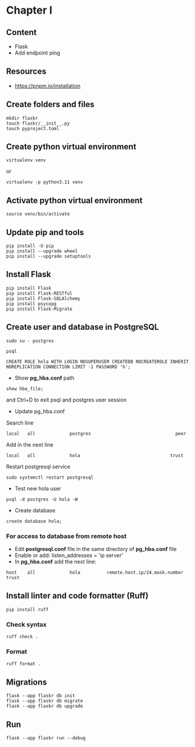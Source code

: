 # Chapter I

## Content
- Flask
- Add endpoint ping

## Resources
- https://pnpm.io/installation

## Create folders and files
```
mkdir flaskr
touch flaskr/__init__.py
touch pyproject.toml
```

## Create python virtual environment
```
virtualenv venv
```
or
```
virtualenv -p python3.11 venv
```
## Activate python virtual environment
```
source venv/bin/activate
```
## Update pip and tools
```
pip install -U pip
pip install --upgrade wheel
pip install --upgrade setuptools
```

## Install Flask
```
pip install Flask
pip install Flask-RESTful
pip install Flask-SQLAlchemy
pip install psycopg
pip install Flask-Migrate
```
## Create user and database in PostgreSQL
```
sudo su - postgres
```
```commandline
psql
```
```commandline
CREATE ROLE hola WITH LOGIN NOSUPERUSER CREATEDB NOCREATEROLE INHERIT NOREPLICATION CONNECTION LIMIT -1 PASSWORD 'h';
```
* Show **pg_hba.conf** path
```commandline
show hba_file;
```
and Ctrl+D to exit psql and postgres user session
* Update pg_hba.conf

Search line
```
local   all             postgres                                peer
```
Add in the next line
```
local   all             hola                                  trust
```
Restart postgresql service
```
sudo systemctl restart postgresql
```
* Test new hola user
```commandline
psql -d postgres -U hola -W
```
* Create database
```
create database hola;
```
### For access to database from remote host 
* Edit **postgresql.conf** file in the same directory of **pg_hba.conf** file
* Enable or add: listen_addresses = 'ip server'
* In **pg_hba.conf** add the next line:
```
host    all             hola          remote.host.ip/24.mask.number         trust
```
## Install linter and code formatter (Ruff)
```
pip install ruff
```
### Check syntax
```
ruff check .
```
### Format
```
ruff format .
```
## Migrations
```
flask --app flaskr db init
flask --app flaskr db migrate
flask --app flaskr db upgrade
```

## Run
```
flask --app flaskr run --debug
```
